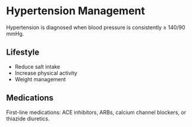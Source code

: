 # Hypertension Management
Hypertension is diagnosed when blood pressure is consistently ≥ 140/90 mmHg.

## Lifestyle
- Reduce salt intake
- Increase physical activity
- Weight management

## Medications
First-line medications: ACE inhibitors, ARBs, calcium channel blockers, or thiazide diuretics.
